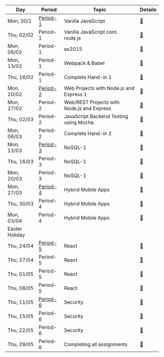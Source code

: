 Day | Period | Topic | Details
--- | ---    | ---   | ---  
Mon, 30/1 |  [Period- 1](period-1.md) | Vanilla JavaScript | [&#128279;](period-1.md/#30-01-monday) | 
Thu, 02/02 |  Period-1 | Vanilla JavaScript cont. node.js |[ &#128279;](period-1.md/#02-02-thursday) | 
Mon, 06/02 |  Period-1 | es2015| [ &#128279;](period-1.md/#06-02-monday)| 
Mon, 13/02 |  Period-1 | Webpack & Babel|  [&#128279;](period-1.md/#13-02-monday) | 
Thu, 16/02 |  Period-1 | Complete Hand-in 1| [ &#128279;](period-1.md/#16-02-thuersday) | 
Mon, 20/02 | [Period-2](period-2.md) | Web Projects with Node.js and Express 1 | [ &#128279;](period-2.md/#20-02-monday) | 
Mon, 27/02 |  Period-2 | Web/REST Projects with Node.js and Express | [ &#128279;](period-2.md/#27-02-monday) | 
Thu, 02/03 |  Period-2 | JavaScript Backend Testing using Mocha| [ &#128279;](period-2.md/#02-03-thuersday) | 
Mon, 06/03 |  Period-2 | Complete Hand-in 2| [ &#128279;](period-2.md/#06-03-mon) | 
Mon, 13/03 |  [Period-3](period-3.md) | NoSQL-1 | [ &#128279;](period-3.md/#13-03-monday) | 
Thu, 16/03 |  Period-3 | NoSQL-1 | [ &#128279;](period-3.md/#16-03-thursday) |
Mon, 20/03 |  Period-3 | NoSQL-1 | [ &#128279;](period-3.md/#20-03-monday) |
Mon, 27/03 |  [Period-4](period-4.md)| Hybrid Mobile Apps  | [ &#128279;](#) |
Thu, 30/03 |  Period-4 | Hybrid Mobile Apps  | [ &#128279;](#) |
Mon, 03/04 |  Period-4 | Hybrid Mobile Apps  | [ &#128279;](#) | 
  |  Easter Holiday| |  |
Thu, 24/04 |  [Period-5](period-5.md) | React | [ &#128279;](period-5.md#24-04-monday) |  
Thu, 27/04 |  Period-5 | React   | [ &#128279;](period-5.md#27-04-thuersday) |  
Thu, 01/05 |  Period-5 | React   | [ &#128279;](period-5.md#01-05-monday) |  
Thu, 08/05 |  Period-5 | React   | [ &#128279;](period-5.md#08-05-monday) |  
Thu, 11/05 |  [Period-6](period-6.md) | Security   | [ &#128279;](#) |  
Thu, 15/05 |  Period-6 | Security   | [ &#128279;](#) |  
Thu, 22/05 |  Period-6 | Security   | [ &#128279;](#) |  
Thu, 29/05 |  Period-6 | Completing all assignments   | [ &#128279;](#) |  

